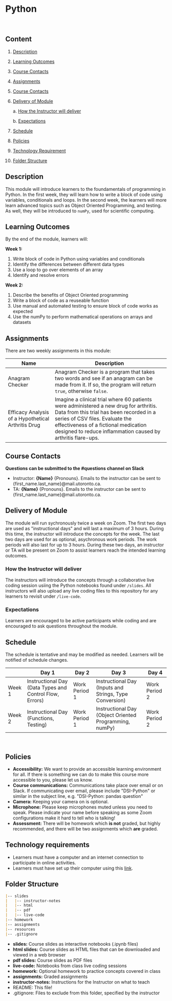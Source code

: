 # Python
 
## Content
1. [Description](#description)
2. [Learning Outcomes](#learning-outcomes)
3. [Course Contacts](#course-contacts)
4. [Assignments](#assignments)
5. [Course Contacts](#course-contacts)
6. [Delivery of Module](#delivery-of-module)
    
    a. [How the Instructor will deliver](#how-the-instructor-will-deliver)

    b. [Expectations](#expectations)

7. [Schedule](#schedule)
9. [Policies](#policies)
10. [Technology Requirement](#technology-requirements)
11. [Folder Structure](#folder-structure)
 
## Description
This module will introduce learners to the foundamentals of programming in Python. In the first week, they will learn how to write a block of code using variables, conditionals and loops. In the second week, the learners will more learn advanced topics such as Object Oriented Programming, and testing. As well, they will be introduced to `numPy`, used for scientific computing.

## Learning Outcomes
By the end of the module, learners will:

**Week 1:**
1. Write block of code in Python using variables and conditionals
2. Identify the differences between different data types
3. Use a loop to go over elements of an array
4. Identify and resolve errors

**Week 2:**
1. Describe the benefits of Object Oriented programming
2. Write a block of code as a reuseable function
3. Use manual and automated testing to ensure block of code works as expected
4. Use the numPy to perform mathematical operations on arrays and datasets

## Assignments
There are two weekly assignments in this module:

|Name|Description|
|---|---|
|Anagram Checker|Anagram Checker is a program that takes two words and see if an anagram can be made from it. If so, the program will return `true`, otherwise `false`.|
|Efficacy Analysis of a Hypothetical Arthritis Drug | Imagine a clinical trial where 60 patients were administered a new drug for arthritis. Data from this trial has been recorded in a series of CSV files. Evaluate the effectiveness of a fictional medication designed to reduce inflammation caused by arthritis flare-ups.|

## Course Contacts
**Questions can be submitted to the #questions channel on Slack**

* Instructor: **{Name}** {Pronouns}. Emails to the instructor can be sent to {first_name.last_name}@mail.utoronto.ca.
* TA: **{Name}** {Pronouns}. Emails to the instructor can be sent to {first_name.last_name}@mail.utoronto.ca.
 
## Delivery of Module

The module will run sychronously twice a week on Zoom. The first two days are used as "instructional days" and will last a maximum of 3 hours. During this time, the instructor will introduce the concepts for the week. The last two days are used for as optional, asychronous work periods. The work periods will also last for up to 3 hours. During these two days, an instructor or TA will be present on Zoom to assist learners reach the intended learning outcomes.

### How the Instructor will deliver
The instructors will introduce the concepts through a collaborative live coding session usiing the Python notebooks found under `/slides`. All instructors will also upload any live coding files to this repository for any learners to revisit under `/live-code`.
 
### Expectations
Learners are encouraged to be active participants while coding and are encouraged to ask questions throughout the module.

## Schedule
The schedule is tentative and may be modified as needed. Learners will be notified of schedule changes.

||Day 1|Day 2|Day 3|Day 4|
|---|---|---|---|---|
|Week 1|Instructional Day (Data Types and Control Flow, Errors)|Work Period 1|Instructional Day (Inputs and Strings, Type Conversion)|Work Period 2|
|Week 2|Instructional Day (Functions, Testing)|Work Period 1|Instructional Day (Object Oriented Programming, numPy)|Work Period 2|
 
## Policies
* **Accessibility:** We want to provide an accessible learning environment for all. If there is something we can do to make this course more accessible to you, please let us know.
* **Course communications:** Communications take place over email or on Slack. If communicating over email, please include "DSI-Python" or similar in the subject line, e.g. "DSI-Python: pandas question"
* **Camera:** Keeping your camera on is optional.
* **Microphone:** Please keep microphones muted unless you need to speak. Please indicate your name before speaking as some Zoom configurations make it hard to tell who is talking!
* **Assessment:** There will be homework which **is not** graded, but highly recommended, and there will be two assignments which **are** graded.
 
## Technology requirements
* Learners must have a computer and an internet connection to participate in online activities.
* Learners must have set up their computer using this [link](https://github.com/UofT-DSI/Onboarding/tree/tech-onboarding-docs).

## Folder Structure

```markdown
|-- slides
|   |-- instructor-notes
|   |-- html
|   |-- pdf
|   |-- live-code
|-- homework
|-- assignments
|-- resources
|-- .gitignore
```

* **slides:** Course slides as interactive notebooks (.ipynb files)
* **html slides:** Course slides as HTML files that can be downloaded and viewed in a web browser
* **pdf slides:** Course slides as PDF files
* **live-code:** Notebooks from class live coding sessions
* **homework:** Optional homework to practice concepts covered in class
* **assignments:** Graded assignments
* **instructor-notes:** Instructions for the Instructor on what to teach
* README: This file!
* .gitignore: Files to exclude from this folder, specified by the instructor
